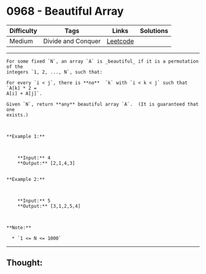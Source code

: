 # 0968 - Beautiful Array

Difficulty  | Tags | Links | Solutions
----------- | ---- | ----- | -----
Medium | Divide and Conquer | [Leetcode](https://leetcode.com/problems/beautiful-array/description/) |


-----------

```
For some fixed `N`, an array `A` is _beautiful_ if it is a permutation of the
integers `1, 2, ..., N`, such that:

For every `i < j`, there is **no**  `k` with `i < k < j` such that `A[k] * 2 =
A[i] + A[j]`.

Given `N`, return **any** beautiful array `A`.  (It is guaranteed that one
exists.)



**Example 1:**

    
    
    **Input:** 4
    **Output:** [2,1,4,3]
    

**Example 2:**

    
    
    **Input:** 5
    **Output:** [3,1,2,5,4]



**Note:**

  * `1 <= N <= 1000`
```

-----------

## Thought:
